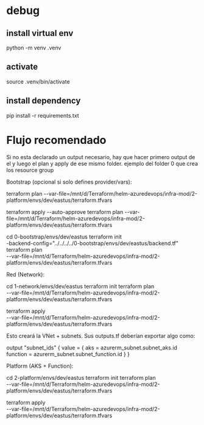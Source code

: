 # debug
## install virtual env
python -m venv .venv
## activate
source .venv/bin/activate
## install dependency
pip install -r requirements.txt

# Flujo recomendado

Si no esta declarado un output necesario, hay que hacer primero output de el y luego el plan y apply de ese mismo folder.
ejemplo del folder 0 que crea los resource group

Bootstrap (opcional si solo defines provider/vars):

terraform plan   --var-file=/mnt/d/Terraform/helm-azuredevops/infra-mod/2-platform/envs/dev/eastus/terraform.tfvars

terraform apply --auto-approve   terraform plan --var-file=/mnt/d/Terraform/helm-azuredevops/infra-mod/2-platform/envs/dev/eastus/terraform.tfvars

cd 0-bootstrap/envs/dev/eastus
terraform init  \
  -backend-config="../../../../0-bootstrap/envs/dev/eastus/backend.tf"
terraform plan \
  --var-file=/mnt/d/Terraform/helm-azuredevops/infra-mod/2-platform/envs/dev/eastus/terraform.tfvars


Red (Network):

cd 1-network/envs/dev/eastus
terraform init
terraform plan  \
  --var-file=/mnt/d/Terraform/helm-azuredevops/infra-mod/2-platform/envs/dev/eastus/terraform.tfvars

terraform apply  \
  --var-file=/mnt/d/Terraform/helm-azuredevops/infra-mod/2-platform/envs/dev/eastus/terraform.tfvars



Esto creará la VNet + subnets.
Sus outputs.tf deberían exportar algo como:

output "subnet_ids" {
  value = {
    aks      = azurerm_subnet.subnet_aks.id
    function = azurerm_subnet.subnet_function.id
  }
}


Platform (AKS + Function):

cd 2-platform/envs/dev/eastus
terraform init
terraform plan \
  --var-file=/mnt/d/Terraform/helm-azuredevops/infra-mod/2-platform/envs/dev/eastus/terraform.tfvars

terraform apply  \
  --var-file=/mnt/d/Terraform/helm-azuredevops/infra-mod/2-platform/envs/dev/eastus/terraform.tfvars
